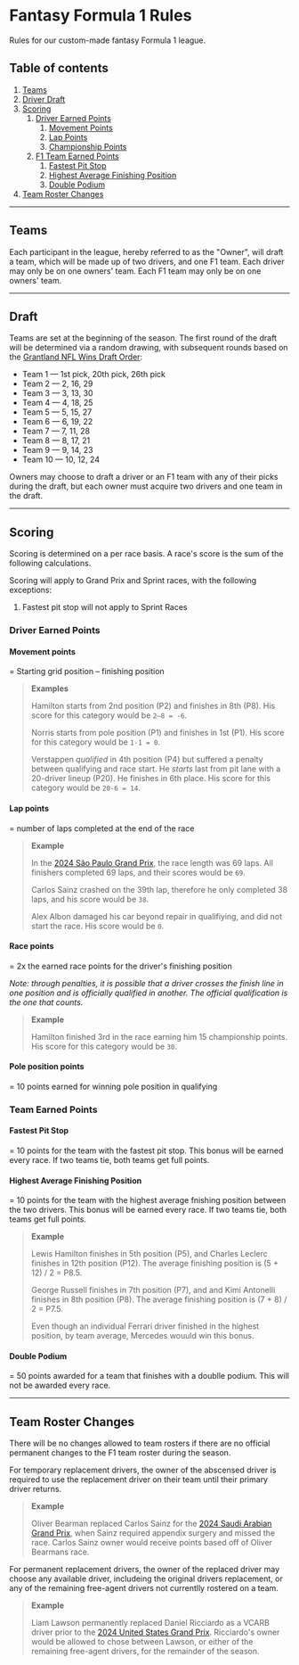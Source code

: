 # Fantasy Formula 1 Rules

Rules for our custom-made fantasy Formula 1 league.

## Table of contents

1. [Teams](#teams)
1. [Driver Draft](#driver-draft)
1. [Scoring](#scoring)
    1. [Driver Earned Points](#driver-earned-points)
        1. [Movement Points](#movement-points)
        1. [Lap Points](#lap-points)
        1. [Championship Points](#championship-points)
    1. [F1 Team Earned Points](#f1-team-earned-points)
        1. [Fastest Pit Stop](#fastest-pit-stop)
        1. [Highest Average Finishing Position](#highest-average-finishing-position)
        1. [Double Podium](#double-podium)
1. [Team Roster Changes](#team-roster-changes)

---

## Teams

Each participant in the league, hereby referred to as the "Owner", will draft a team, which will be made up of two drivers, and one F1 team. Each driver may only be on one
owners' team. Each F1 team may only be on one owners' team.

---

## Draft

Teams are set at the beginning of the season. The first round of the draft will be determined via a random drawing, with subsequent rounds based on the [Grantland NFL Wins Draft Order](https://grantland.com/the-triangle/you-should-have-an-nfl-wins-pool/):
- Team 1 — 1st pick, 20th pick, 26th pick
- Team 2 — 2, 16, 29
- Team 3 — 3, 13, 30
- Team 4 — 4, 18, 25
- Team 5 — 5, 15, 27
- Team 6 — 6, 19, 22
- Team 7 — 7, 11, 28
- Team 8 — 8, 17, 21
- Team 9 — 9, 14, 23
- Team 10 — 10, 12, 24

Owners may choose to draft a driver or an F1 team with any of their picks during the draft, but each owner must acquire two drivers and one team in the draft.

---

## Scoring

Scoring is determined on a per race basis. A race's score is the
sum of the following calculations.

Scoring will apply to Grand Prix and Sprint races, with the following exceptions:
  1. Fastest pit stop will not apply to Sprint Races

### Driver Earned Points

#### Movement points

= Starting grid position – finishing position

> **Examples**
>
> Hamilton starts from 2nd position (P2) and finishes in 8th (P8). His score
> for this category would be `2–8 = -6`.
>
> Norris starts from pole position (P1) and finishes in 1st (P1). His score
> for this category would be `1-1 = 0`.
>
> Verstappen _qualified_ in 4th position (P4) but suffered a penalty between qualifying and race
> start. He _starts_ last from pit lane with a 20-driver lineup (P20). He
> finishes in 6th place. His score for this category would be `20-6 = 14`.

#### Lap points

= number of laps completed at the end of the race

> **Example**
>
> In the [2024 São Paulo Grand
> Prix](https://en.wikipedia.org/wiki/2024_S%C3%A3o_Paulo_Grand_Prix), the race
> length was 69 laps. All finishers completed 69 laps, and their scores would be `69`.
>
>
> Carlos Sainz crashed on the 39th lap, therefore he only completed 38 laps, and his score would be `38`.
>
>Alex Albon damaged his car beyond repair in qualifiying, and did not start the race. His score would be `0`.

#### Race points

= 2x the earned race points for the driver's finishing position

*Note: through penalties, it is possible that a driver crosses the finish line
in one position and is officially qualified in another. The official
qualification is the one that counts.*

> **Example**
>
> Hamilton finished 3rd in the race earning him 15 championship points. His score
> for this category would be `30`.

#### Pole position points

= 10 points earned for winning pole position in qualifying

### Team Earned Points

#### Fastest Pit Stop

= 10 points for the team with the fastest pit stop. This bonus will be earned every race. If two teams tie, both teams get full points.

#### Highest Average Finishing Position

= 10 points for the team with the highest average fnishing position between the two drivers. This bonus will be earned every race. If two teams tie, both teams get full points.

> **Example**
>
> Lewis Hamilton finishes in 5th position (P5), and Charles Leclerc finishes in 12th position (P12). The average finishing position is (5 + 12) / 2 = P8.5.
>
>George Russell finishes in 7th position (P7), and and Kimi Antonelli finishes in 8th position (P8). The average finishing position is (7 + 8) / 2 = P7.5.
>
>Even though an individual Ferrari driver finished in the highest position, by team average, Mercedes wouuld win this bonus.

#### Double Podium

= 50 points awarded for a team that finishes with a doublle podium. This will not be awarded every race.

---

## Team Roster Changes

There will be no changes allowed to team rosters if there are no official permanent changes to the F1 team roster during the season.

For temporary replacement drivers, the owner of the abscensed driver is required to use the replacement driver on their team until their primary driver returns. 

> **Example**
>
> Oliver Bearman replaced Carlos Sainz for the [2024 Saudi Arabian Grand Prix](https://en.wikipedia.org/wiki/2024_Saudi_Arabian_Grand_Prix), when Sainz required appendix surgery and missed the race. Carlos Sainz owner would receive points based off of Oliver Bearmans race.

For permanent replacement drivers, the owner of the replaced driver may choose any available driver, includeing the original drivers replacement, or any of the remaining free-agent drivers not currentlly rostered on a team.

> **Example**
>
> Liam Lawson permanently replaced Daniel Ricciardo as a VCARB driver prior to the [2024 United States Grand Prix](https://en.wikipedia.org/wiki/2024_United_States_Grand_Prix). Ricciardo's owner would be allowed to chose between Lawson, or either of the remaining free-agent drivers, for the remainder of the season.
